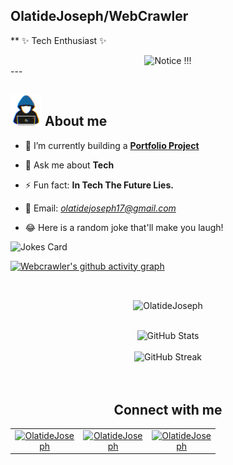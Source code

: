 ## OlatideJoseph/WebCrawler
** ✨ Tech Enthusiast ✨

<div align="center">
	<img src="https://readme-typing-svg.herokuapp.com?font=Fira+Code&pause=1000&color=15F7A5&random=false&width=435&lines=Hi+there+%F0%9F%91%8B++I'm+Olatide+;Details+about+me...;Software+Engineer;Full-Stack+Developer;Tech+Problem+Solver" alt="Notice !!!" />
</div>
---
<br>

## <picture><img src = "https://github.com/0xAbdulKhalid/0xAbdulKhalid/raw/main/assets/mdImages/about_me.gif" width = 50px></picture> **About me**

- 🔭 I’m currently building a [**Portfolio Project**](https://github.com/OlatideJoseph/webcrawler)

- 💬 Ask me about **Tech**

- ⚡ Fun fact: **In Tech The Future Lies.**

- 📨️ Email: *olatidejoseph17@gmail.com*

-  😂 Here is a random joke that'll make you laugh!


![Jokes Card](https://readme-jokes.vercel.app/api?hideBorder&theme=cobalt&qColor=%23944bcc&aColor=%23bbdb51)

[![Webcrawler's github activity graph](https://github-readme-activity-graph.vercel.app/graph?username=OlatideJoseph&bg_color=ffffff&color=708090&line=21fc0d&point=000000&area=true&hide_border=true)](https://github.com/OlatideJoseph/)

<br>
<p align="center">
   <img align="center" src="https://github-readme-stats.vercel.app/api/top-langs?username=OlatideJoseph&show_icons=true&locale=en&layout=compact" alt="OlatideJoseph" />
</p>

<br>

<div align="center">
    <img src="https://github-readme-stats.vercel.app/api?username=OlatideJoseph&show_icons=true" alt="GitHub Stats" />
</div>
<br>

<div align="center">
  <img src="https://streak-stats.demolab.com?user=OlatideJoseph" alt="GitHub Streak" />
</div>
<br><br>

<h2 align="center"> Connect with me </h2>
<table align="center">
   <tr>
      <td align="center" width="90">
         <a href="https://twitter.com/OlatideJosephA" target="blank"><img align="center" src="https://raw.githubusercontent.com/rahuldkjain/github-profile-readme-generator/master/src/images/icons/Social/twitter.svg" alt="OlatideJoseph" height="30" width="40" /></a>
      </td>
      <td align="center" width="90">
         <a href="https://www.instagram.com/adeniyiolatide" target="_blank"><img align="center" src="https://raw.githubusercontent.com/rahuldkjain/github-profile-readme-generator/master/src/images/icons/Social/instagram.svg" alt="OlatideJoseph" height="30" width="40" /></a>
      </td>
      <td align="center" width="90">
         <a href="https://wa.me/2348079313654/?text=Hello+Olatide,," target="blank"><img align="center" src="https://raw.githubusercontent.com/rahuldkjain/github-profile-readme-generator/master/src/images/icons/Social/whatsapp.svg" alt="OlatideJoseph" height="30" width="40" /></a>
      </td>
   </tr>
</table>
